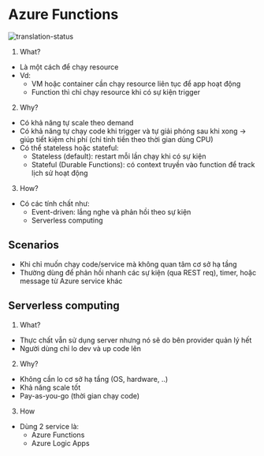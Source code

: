 # Azure Functions
![translation-status](https://img.shields.io/badge/Status-done-green)

1. What?
- Là một cách để chạy resource
- Vd: 
  - VM hoặc container cần chạy resource liên tục để app hoạt động
  - Function thì chỉ chạy resource khi có sự kiện trigger

2. Why?
- Có khả năng tự scale theo demand
- Có khả năng tự chạy code khi trigger và tự giải phóng sau khi xong
  -> giúp tiết kiệm chi phí (chỉ tính tiền theo thời gian dùng CPU)
- Có thể stateless hoặc stateful:
  - Stateless (default): restart mỗi lần chạy khi có sự kiện
  - Stateful (Durable Functions): có context truyền vào function để track lịch sử hoạt động

3. How?
- Có các tính chất như:
  - Event-driven: lắng nghe và phản hồi theo sự kiện
  - Serverless computing

## Scenarios
- Khi chỉ muốn chạy code/service mà không quan tâm cơ sở hạ tầng
- Thường dùng để phản hồi nhanh các sự kiện (qua REST req), timer, hoặc message từ Azure service khác

## Serverless computing
1. What?
- Thực chất vẫn sử dụng server nhưng nó sẽ do bên provider quản lý hết
- Người dùng chỉ lo dev và up code lên

2. Why?
- Không cần lo cơ sở hạ tầng (OS, hardware, ..)
- Khả năng scale tốt
- Pay-as-you-go (thời gian chạy code)

3. How
- Dùng 2 service là:
  - Azure Functions 
  - Azure Logic Apps